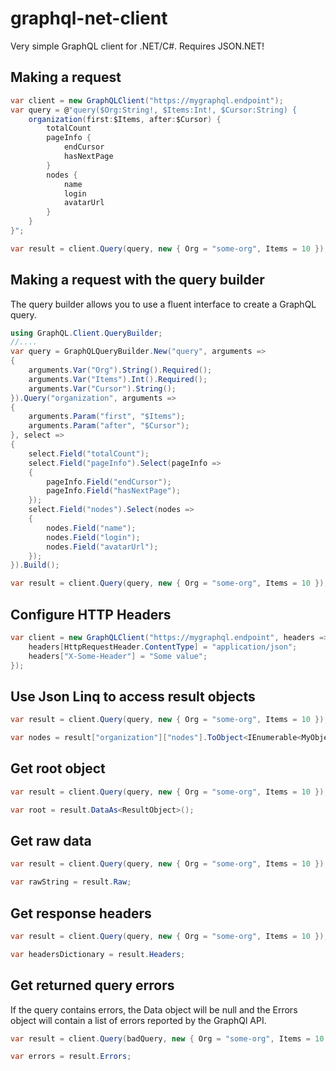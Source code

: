 # graphql-net-client

Very simple GraphQL client for .NET/C#.
Requires JSON.NET!

## Making a request

```csharp
var client = new GraphQLClient("https://mygraphql.endpoint");
var query = @"query($Org:String!, $Items:Int!, $Cursor:String) {
    organization(first:$Items, after:$Cursor) {
        totalCount
        pageInfo {
            endCursor
            hasNextPage
        }
        nodes {
            name
            login
            avatarUrl
        }
    }
}";

var result = client.Query(query, new { Org = "some-org", Items = 10 });
```

## Making a request with the query builder

The query builder allows you to use a fluent interface to create a GraphQL query.

```csharp
using GraphQL.Client.QueryBuilder;
//....
var query = GraphQLQueryBuilder.New("query", arguments =>
{
    arguments.Var("Org").String().Required();
    arguments.Var("Items").Int().Required();
    arguments.Var("Cursor").String();
}).Query("organization", arguments =>
{
    arguments.Param("first", "$Items");
    arguments.Param("after", "$Cursor");
}, select =>
{
    select.Field("totalCount");
    select.Field("pageInfo").Select(pageInfo =>
    {
        pageInfo.Field("endCursor");
        pageInfo.Field("hasNextPage");
    });
    select.Field("nodes").Select(nodes =>
    {
        nodes.Field("name");
        nodes.Field("login");
        nodes.Field("avatarUrl");
    });
}).Build();

var result = client.Query(query, new { Org = "some-org", Items = 10 });
```

## Configure HTTP Headers

```csharp
var client = new GraphQLClient("https://mygraphql.endpoint", headers => {
    headers[HttpRequestHeader.ContentType] = "application/json";
    headers["X-Some-Header"] = "Some value";
});
```
## Use Json Linq to access result objects

```csharp
var result = client.Query(query, new { Org = "some-org", Items = 10 });

var nodes = result["organization"]["nodes"].ToObject<IEnumerable<MyObject>>();
```

## Get root object

```csharp
var result = client.Query(query, new { Org = "some-org", Items = 10 });

var root = result.DataAs<ResultObject>();
```

## Get raw data

```csharp
var result = client.Query(query, new { Org = "some-org", Items = 10 });

var rawString = result.Raw;
```

## Get response headers

```csharp
var result = client.Query(query, new { Org = "some-org", Items = 10 });

var headersDictionary = result.Headers;
```

## Get returned query errors

If the query contains errors, the Data object will be null and the Errors object will contain a list of errors reported by the GraphQl API.

```csharp
var result = client.Query(badQuery, new { Org = "some-org", Items = 10 });

var errors = result.Errors;
```